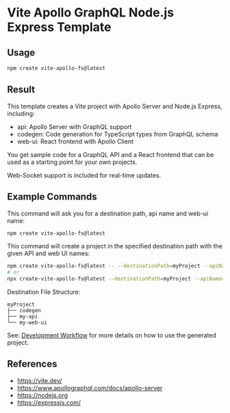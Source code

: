 # Vite Apollo GraphQL Node.js Express Template

## Usage

```sh
npm create vite-apollo-fs@latest
```

## Result

This template creates a Vite project with Apollo Server and Node.js Express, including:

- api: Apollo Server with GraphQL support
- codegen: Code generation for TypeScript types from GraphQL schema
- web-ui: React frontend with Apollo Client

You get sample code for a GraphQL API and a React frontend that can be used as a starting point for your own projects.

Web-Socket support is included for real-time updates.

## Example Commands

This command will ask you for a destination path, api name and web-ui name:

```sh
npm create vite-apollo-fs@latest
```

This command will create a project in the specified destination path with the given API and web UI names:

```sh
npm create vite-apollo-fs@latest -- --destinationPath=myProject --apiName=my-api --webUiName=my-web-ui
# or
npx create-vite-apollo-fs@latest --destinationPath=myProject --apiName=my-api --webUiName=my-web-ui
```

Destination File Structure:

```
myProject
├── codegen
├── my-api
└── my-web-ui
```

See: [Development Workflow](https://github.com/rsascha/apollo-eval/blob/main/projects/README.md) for more details on how to use the generated project.

## References

- https://vite.dev/
- https://www.apollographql.com/docs/apollo-server
- https://nodejs.org
- https://expressjs.com/
